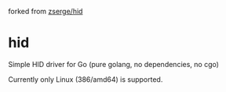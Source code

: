 forked from [zserge/hid](https://github.com/zserge/hid)

# hid
Simple HID driver for Go (pure golang, no dependencies, no cgo)

Currently only Linux (386/amd64) is supported.
